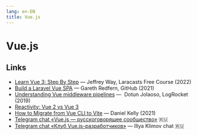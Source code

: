 ```yaml
---
lang: en-EN
title: Vue.js
---
```

# Vue.js

## Links
- [Learn Vue 3: Step By Step](https://laracasts.com/series/learn-vue-3-step-by-step) — Jeffrey Way, Laracasts Free Course (2022)
- [Build a Laravel Vue SPA](https://laravelvuespa.com/) — Gareth Redfern, GitHub (2021)
- [Understanding Vue middleware pipelines](https://blog.logrocket.com/vue-middleware-pipelines/) — 
Dotun Jolaoso, LogRocket (2019)
- [Reactivity: Vue 2 vs Vue 3](https://www.vuemastery.com/blog/Reactivity-Vue2-vs-Vue3/)
- [How to Migrate from Vue CLI to Vite](https://vueschool.io/articles/vuejs-tutorials/how-to-migrate-from-vue-cli-to-vite/) — Daniel Kelly (2021)
- [Telegram chat «Vue.js — русскоговорящее сообщество»](https://t.me/vuejs_ru) 🇷🇺
- [Telegram chat «Клуб Vue.js-разработчиков»](https://t.me/vuejs_club) —  Illya Klimov chat 🇷🇺
